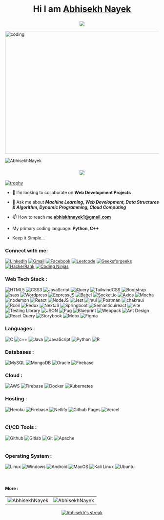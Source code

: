 <h1 align="center">Hi I am <a href="https://github.com/AbhisekhNayek">Abhisekh Nayek</a></h1>

<h3 align="center"> <img src="https://readme-typing-svg.herokuapp.com?color=5657F0&lines=Passionate+Full+Stack+Developer+%3A)" /> </h3>

<img align="center" alt="coding" height="400" width="660" src="https://media.tenor.com/rePDfDWO3XoAAAAd/hacking.gif">


<p align="left"> <img src="https://komarev.com/ghpvc/?username=abhisekhnayek&label=Profile%20views&color=0e75b6&style=flat" alt="AbhisekhNayek" /> </p>

<h3 align="center"> <img src="https://readme-typing-svg.herokuapp.com?color=1077F0&lines=Belive+in+Hardwork+%3A)" /> </h3>

[![trophy](https://github-profile-trophy.vercel.app/?username=AbhisekhNayek&theme=highcontarst)](https://github.com/AbhisekhNayek)


- 👯 I’m looking to collaborate on **Web Development Projects**

- 💬 Ask me about ***Machine Learning, Web Development, Data Structures & Algorithm, Dynamic Programming, Cloud Computing***

- 📫 How to reach me **abhiskhnayek1@gmail.com**

- My primary coding language: **Python, C++**

- Keep it Simple...

<h3 align="left">Connect with me:</h3>
<div align="left">
  <a href="https://www.linkedin.com/in/abhisekhnayek1755/"><img alt="LinkedIn" src="https://img.shields.io/badge/linkedin-%230077B5.svg?style=for-the-badge&logo=linkedin&logoColor=black"/></a>
  <a href="mailto:abhisekhnayek1@gmail.com"><img alt="Gmail" src="https://img.shields.io/badge/Gmail-D14836?style=for-the-badge&logo=gmail&logoColor=black"/></a>
   <a href="#"><img alt="Facebook" src="https://img.shields.io/badge/Facebook-blue?style=for-the-badge&logo=Facebook&logoColor=black"/></a>
  <a href="https://leetcode.com/Abhisekh15/"><img alt="Leetcode" src="https://img.shields.io/badge/Leetcode-yellow?style=for-the-badge&logo=Leetcode&logoColor=black" /></a>
  <a href="https://auth.geeksforgeeks.org/user/abhisekhnayek/"><img alt="Geeksforgeeks" src="https://img.shields.io/badge/Geeks for geeks-cyan?style=for-the-badge&logo=Geeksforgeeks&logoColor=black" /></a>
  <a href="https://www.hackerrank.com/profile/abhisekhnayek1"><img alt="HackerRank" src="https://img.shields.io/badge/Hackerrank-230769AD?style=for-the-badge&logo=Hackerrank&logoColor=black" /></a>
<a href="https://www.codingninjas.com/studio/profile/6efcf94a-4628-4e36-af39-892bf154ecc2"><img alt="Coding Ninjas" src="https://img.shields.io/badge/Coding Ninjas-yellow?style=for-the-badge&logo=Codingninjas&logoColor=black" /></a>
</div>

<h3 align="left">Web Tech Stack :</h3>
<div align="left">
<img alt="HTML5" src="https://img.shields.io/badge/html5-%23E34F26.svg?style=for-the-badge&logo=html5&logoColor=black"/>
<img alt="CSS3" src="https://img.shields.io/badge/css3-%231572B6.svg?style=for-the-badge&logo=css3&logoColor=black"/> 
<img alt="JavaScript" src="https://img.shields.io/badge/javascript-%23323330.svg?style=for-the-badge&logo=javascript&logoColor=%23F7DF1E"/> 
<img alt="jQuery" src="https://img.shields.io/badge/jquery-%230769AD.svg?style=for-the-badge&logo=jquery&logoColor=white"/> 
<img alt="TailwindCSS" src="https://img.shields.io/badge/Tailwind_CSS-38B2AC?style=for-the-badge&logo=tailwind-css&logoColor=white"/>
<img alt="Bootstrap" src="https://img.shields.io/badge/bootstrap-%23563D7C.svg?style=for-the-badge&logo=bootstrap&logoColor=black"/>
<img alt="sass" src="https://img.shields.io/badge/Sass-CC6699?style=for-the-badge&logo=sass&logoColor=black"/>
<img alt="Wordpress" src="https://img.shields.io/badge/Wordpress-007FFF?style=for-the-badge&logo=Wordpress&logoColor=black"/>
<img alt="ExpressJS" src="https://img.shields.io/badge/Express.js-000000?style=for-the-badge&logo=express&logoColor=white"/>
<img alt="Babel" src="https://img.shields.io/badge/Babel-CC6699?style=for-the-badge&logo=Babel&logoColor=black"/>
  <img alt="Socket.io" src="https://img.shields.io/badge/Socket.io-blue?style=for-the-badge&logo=Socket.io&logoColor=black"/>
<img alt="Axios" src="https://img.shields.io/badge/Axios-CC6699?style=for-the-badge&logo=Axios&logoColor=black"/>
<img alt="Mocha" src="https://img.shields.io/badge/Mocha-230769AD?style=for-the-badge&logo=Mocha&logoColor=black"/>
<img alt="nodemon" src="https://img.shields.io/badge/nodemon-CC6699?style=for-the-badge&logo=nodemon&logoColor=black"/>
<img alt="React" src="https://img.shields.io/badge/react-%2320232a.svg?style=for-the-badge&logo=react&logoColor=%2361DAFB"/>
<img alt="NodeJS" src="https://img.shields.io/badge/node.js-230769AD.svg?style=for-the-badge&logo=nodedotjs&logoColor=black"/>
<img alt="Jest" src="https://img.shields.io/badge/Jest-cyan?style=for-the-badge&logo=Jest&logoColor=black"/>
<img alt="mui" src="https://img.shields.io/badge/Material%20UI-007FFF?style=for-the-badge&logo=mui&logoColor=white"/>
<img alt="Postman" src="https://img.shields.io/badge/Postman-CC6699?style=for-the-badge&logo=Postman&logoColor=black"/>
<img alt="chakraui" src="https://img.shields.io/badge/Chakra--UI-319795?style=for-the-badge&logo=chakra-ui&logoColor=white"/>
<img alt="Rcoil" src="https://img.shields.io/badge/Recoil-230769AD?style=for-the-badge&logo=Recoil&logoColor=black"/>
<img alt="Redux" src="https://img.shields.io/badge/Redux-593D88?style=for-the-badge&logo=redux&logoColor=white"/>
<img alt="NextJS" src="https://img.shields.io/badge/next.js-000000?style=for-the-badge&logo=nextdotjs&logoColor=white"/>
<img alt="Springboot" src="https://img.shields.io/badge/Springboot-000000?style=for-the-badge&logo=Springboot&logoColor=white"/>
<img alt="Semanticuireact" src="https://img.shields.io/badge/Semantic ui react-230769AD?style=for-the-badge&logo=Semanticuireact&logoColor=black"/>
<img alt="Vite" src="https://img.shields.io/badge/Vite-000000?style=for-the-badge&logo=Vite&logoColor=white"/>
<img alt="Testing Library" src="https://img.shields.io/badge/Testing Library-cyan?style=for-the-badge&logo=Testinglibrary&logoColor=red"/>
<img alt="JSON" src="https://img.shields.io/badge/JSON-230769AD?style=for-the-badge&logo=JSON&logoColor=black"/>
<img alt="Pug" src="https://img.shields.io/badge/Pug-000000?style=for-the-badge&logo=Pug&logoColor=white"/>
<img alt="Blueprint" src="https://img.shields.io/badge/Blueprint-red?style=for-the-badge&logo=Blueprint&logoColor=black"/>
<img alt="Webpack" src="https://img.shields.io/badge/Webpack-cyan?style=for-the-badge&logo=Webpack&logoColor=black"/>
<img alt="Ant Design" src="https://img.shields.io/badge/Ant Design-purple?style=for-the-badge&logo=Ant Design&logoColor=black"/>
<img alt="React Query" src="https://img.shields.io/badge/React Query-grey?style=for-the-badge&logo=React Query&logoColor=blue"/>
<img alt="Storybook" src="https://img.shields.io/badge/Storybook-white?style=for-the-badge&logo=Storybook&logoColor=red"/>
<img alt="Mobx" src="https://img.shields.io/badge/Mobx-007FFF?style=for-the-badge&logo=Mobx&logoColor=white"/>
<img alt="Figma" src="https://img.shields.io/badge/Figma-cyan?style=for-the-badge&logo=Figma&logoColor=black"/>

</div>

<h3 align="left">Languages :</h3>
<div align="left">
  <img alt="C" src="https://img.shields.io/badge/C-%23ED8B00.svg?style=for-the-badge&logo=C&logoColor=white"/>
  <img alt="c++" src="https://img.shields.io/badge/C%2B%2B-00599C?style=for-the-badge&logo=c%2B%2B&logoColor=white"/>
  <img alt="Java" src="https://img.shields.io/badge/java-%23ED8B00.svg?style=for-the-badge&logo=java&logoColor=white"/>
  <img alt="JavaScript" src="https://img.shields.io/badge/javascript-%23323330.svg?style=for-the-badge&logo=javascript&logoColor=%23F7DF1E"/> 
  <img alt="Python" src="https://img.shields.io/badge/python-%2314354C.svg?style=for-the-badge&logo=python&logoColor=white"/>
  <img alt="R" src="https://img.shields.io/badge/R-cyan?style=for-the-badge&logo=R&logoColor=black"/>
</div>


<h3 align="left">Databases :</h3>
<div align="left">
  <img alt="MySQL" src="https://img.shields.io/badge/mysql-%2300f.svg?style=for-the-badge&logo=mysql&logoColor=white"/>
  <img alt="MongoDB" src ="https://img.shields.io/badge/MongoDB-4EA94B?style=for-the-badge&logo=mongodb&logoColor=white"/>
  <img alt="Oracle" src ="https://img.shields.io/badge/Oracle-%2307405e.svg?style=for-the-badge&logo=Oracle&logoColor=white"/>
  <img alt="Firebase" src ="https://img.shields.io/badge/Firebase-316192?style=for-the-badge&logo=Firebase&logoColor=white"/>
</div>

<h3 align="left">Cloud :</h3>
<div align="left">
   <img alt="AWS" src="https://img.shields.io/badge/Amazon_AWS-FF9900?style=for-the-badge&logo=amazonaws&logoColor=white"/>
  <img alt="Firebase" src ="https://img.shields.io/badge/Firebase-316192?style=for-the-badge&logo=Firebase&logoColor=black"/>
  <img alt="Docker" src ="https://img.shields.io/badge/Docker-007FFF?style=for-the-badge&logo=Docker&logoColor=white"/>
  <img alt="Kubernetes" src ="https://img.shields.io/badge/Kubernetes-316192?style=for-the-badge&logo=Kubernetes&logoColor=white"/>
</div>

</div>

<h3 align="left">Hosting :</h3>
<div align="left">
  <img alt="Heroku" src="https://img.shields.io/badge/Heroku-FF9900?style=for-the-badge&logo=Heroku&logoColor=black"/>
  <img alt="Firebase" src ="https://img.shields.io/badge/Firebase-316192?style=for-the-badge&logo=Firebase&logoColor=red"/>
  <img alt="Netlify" src="https://img.shields.io/badge/Netlify-00C7B7?style=for-the-badge&logo=netlify&logoColor=black"/>
  <img alt="Github Pages" src="https://img.shields.io/badge/Github Pages-000000?style=for-the-badge&logo=Github Pages&logoColor=red"/>
  <img alt="Vercel" src="https://img.shields.io/badge/Vercel-007FFF?style=for-the-badge&logo=Vercel&logoColor=red"/>
</div><br/>

<h3 align="left">CI/CD Tools :</h3>
<div align="left">
    <img alt="Github" src="https://img.shields.io/badge/Github-000000?style=for-the-badge&logo=Github&logoColor=blue"/>
    <img alt="Gitlab" src="https://img.shields.io/badge/Gitlab-000000?style=for-the-badge&logo=Gitlab&logoColor=red"/>
    <img alt="Git" src="https://img.shields.io/badge/Git-000000?style=for-the-badge&logo=Git&logoColor=orange">
    <img alt="Apache" src="https://img.shields.io/badge/Apache-000000?style=for-the-badge&logo=Apache&logoColor=purple"/>
</div><br/>

<h3 align="left">Operating System :</h3>
<div align="left">
    <img alt="Linux" src="https://img.shields.io/badge/Linux-000000?style=for-the-badge&logo=Linux&logoColor=yellow"/>
    <img alt="Windows" src="https://img.shields.io/badge/Windows-000000?style=for-the-badge&logo=Windows&logoColor=blue"/>
    <img alt="Android" src="https://img.shields.io/badge/Android-000000?style=for-the-badge&logo=Android&logoColor=green"/>
    <img alt="MacOS" src="https://img.shields.io/badge/MacOS-000000?style=for-the-badge&logo=MacOS&logoColor=white"/>
  <img alt="Kali Linux" src="https://img.shields.io/badge/Kali Linux-000000?style=for-the-badge&logo=Kali Linux&logoColor=red"/>
  <img alt="Ubuntu" src="https://img.shields.io/badge/Ubuntu-000000?style=for-the-badge&logo=Ubuntu&logoColor=red"/>
</div><br/>
</div><br/>




<h4>More :</h4>
<table>
  <tr>
    <td><img src="https://github-readme-stats.vercel.app/api?username=AbhisekhNayek&show_icons=true&theme=highcontrast&hide_border=false" alt="AbhisekhNayek" /></td>
 <td><img src="https://github-readme-stats.vercel.app/api/top-langs?username=AbhisekhNayek&show_icons=true&theme=highcontrast&locale=en&layout=compact" alt="AbhisekhNayek" /></td>
  </tr>
</table>


<div align="center">
   <p>
    <a href="https://github.com/DenverCoder1/github-readme-streak-stats">
      <img  alt="Abhisekh's streak" src="https://streak-stats.demolab.com/?user=AbhisekhNayek&theme=highcontrast&hide_border=false"/>
    </a>
  </p>
</div>
